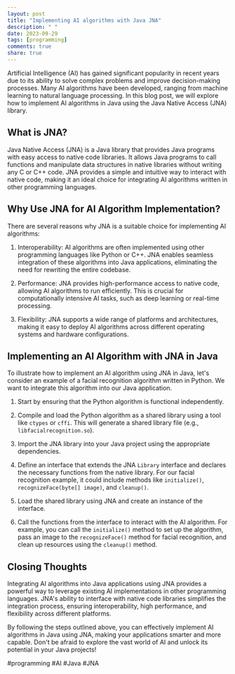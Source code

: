 ```yaml
---
layout: post
title: "Implementing AI algorithms with Java JNA"
description: " "
date: 2023-09-29
tags: [programming]
comments: true
share: true
---
```


Artificial Intelligence (AI) has gained significant popularity in recent years due to its ability to solve complex problems and improve decision-making processes. Many AI algorithms have been developed, ranging from machine learning to natural language processing. In this blog post, we will explore how to implement AI algorithms in Java using the Java Native Access (JNA) library.

## What is JNA?

Java Native Access (JNA) is a Java library that provides Java programs with easy access to native code libraries. It allows Java programs to call functions and manipulate data structures in native libraries without writing any C or C++ code. JNA provides a simple and intuitive way to interact with native code, making it an ideal choice for integrating AI algorithms written in other programming languages.

## Why Use JNA for AI Algorithm Implementation?

There are several reasons why JNA is a suitable choice for implementing AI algorithms:

1. Interoperability: AI algorithms are often implemented using other programming languages like Python or C++. JNA enables seamless integration of these algorithms into Java applications, eliminating the need for rewriting the entire codebase.

2. Performance: JNA provides high-performance access to native code, allowing AI algorithms to run efficiently. This is crucial for computationally intensive AI tasks, such as deep learning or real-time processing.

3. Flexibility: JNA supports a wide range of platforms and architectures, making it easy to deploy AI algorithms across different operating systems and hardware configurations.

## Implementing an AI Algorithm with JNA in Java

To illustrate how to implement an AI algorithm using JNA in Java, let's consider an example of a facial recognition algorithm written in Python. We want to integrate this algorithm into our Java application.

1. Start by ensuring that the Python algorithm is functional independently.

2. Compile and load the Python algorithm as a shared library using a tool like `ctypes` or `cffi`. This will generate a shared library file (e.g., `libfacialrecognition.so`).

3. Import the JNA library into your Java project using the appropriate dependencies.

4. Define an interface that extends the JNA `Library` interface and declares the necessary functions from the native library. For our facial recognition example, it could include methods like `initialize()`, `recognizeFace(byte[] image)`, and `cleanup()`.

5. Load the shared library using JNA and create an instance of the interface.

6. Call the functions from the interface to interact with the AI algorithm. For example, you can call the `initialize()` method to set up the algorithm, pass an image to the `recognizeFace()` method for facial recognition, and clean up resources using the `cleanup()` method.

## Closing Thoughts

Integrating AI algorithms into Java applications using JNA provides a powerful way to leverage existing AI implementations in other programming languages. JNA's ability to interface with native code libraries simplifies the integration process, ensuring interoperability, high performance, and flexibility across different platforms.

By following the steps outlined above, you can effectively implement AI algorithms in Java using JNA, making your applications smarter and more capable. Don't be afraid to explore the vast world of AI and unlock its potential in your Java projects!

#programming #AI #Java #JNA